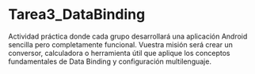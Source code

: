 # Tarea3_DataBinding
Actividad práctica donde cada grupo desarrollará una aplicación Android sencilla pero completamente funcional. Vuestra misión será crear un conversor, calculadora o herramienta útil que aplique los conceptos fundamentales de Data Binding y configuración multilenguaje.
